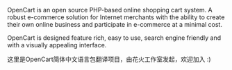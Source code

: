 OpenCart is an open source PHP-based online shopping cart system. A robust e-commerce solution for Internet merchants with the ability to create their own online business and participate in e-commerce at a minimal cost.

OpenCart is designed feature rich, easy to use, search engine friendly and with a visually appealing interface.

这里是OpenCart简体中文语言包翻译项目，由花火工作室发起，欢迎加入 :)